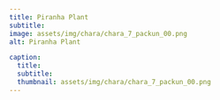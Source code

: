 ```yaml
---
title: Piranha Plant
subtitle: 
image: assets/img/chara/chara_7_packun_00.png
alt: Piranha Plant

caption:
  title:
  subtitle: 
  thumbnail: assets/img/chara/chara_7_packun_00.png
---
```

